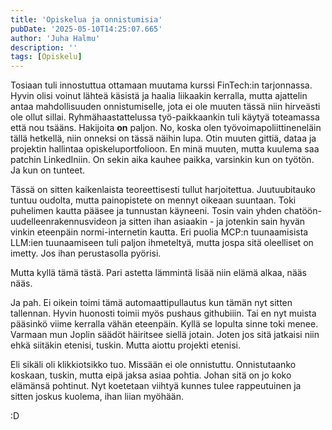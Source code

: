 ```yaml
---
title: 'Opiskelua ja onnistumisia'
pubDate: '2025-05-10T14:25:07.665'
author: 'Juha Halmu'
description: ''
tags: [Opiskelu]
---
```

Tosiaan tuli innostuttua ottamaan muutama kurssi FinTech:in tarjonnassa. Hyvin olisi voinut lähteä käsistä ja haalia liikaakin kerralla, mutta ajattelin antaa mahdollisuuden onnistumiselle, jota ei ole muuten tässä niin hirveästi ole ollut sillai. Ryhmähaastattelussa työ-paikkaankin tuli käytyä toteamassa että nou tsääns. Hakijoita **on** paljon. No, koska olen työvoimapoliittineneläin tällä hetkellä, niin onneksi on tässä näihin lupa. Otin muuten gittiä, dataa ja projektin hallintaa opiskeluportfolioon. En minä muuten, mutta kuulema saa patchin LinkedIniin. On sekin aika kauhee paikka, varsinkin kun on työtön. Ja kun on tunteet.

Tässä on sitten kaikenlaista teoreettisesti tullut harjoitettua. Juutuubitauko tuntuu oudolta, mutta painopistete on mennyt oikeaan suuntaan. Toki puhelimen kautta pääsee ja tunnustan käyneeni. Tosin vain yhden chatöön-uudelleenrakennusvideon ja sitten ihan asiaakin - ja jotenkin sain hyvän vinkin eteenpäin normi-internetin kautta.  Eri puolia MCP:n tuunaamisista LLM:ien tuunaamiseen tuli paljon ihmeteltyä, mutta jospa sitä oleelliset on imetty. Jos ihan perustasolla pyörisi. 

Mutta kyllä tämä tästä. Pari astetta lämmintä lisää niin elämä alkaa, nääs nääs. 

Ja pah. Ei oikein toimi tämä automaattipullautus kun tämän nyt sitten tallennan. Hyvin huonosti toimii myös pushaus githubiiin. Tai en nyt muista pääsinkö viime kerralla vähän eteenpäin. Kyllä se lopulta sinne toki menee. Varmaan mun Joplin säädöt häiritsee siellä jotain. Joten jos sitä jatkaisi niin ehkä siitäkin etenisi, tuskin. Mutta aiottu projekti etenisi.   

Eli sikäli oli klikkiotsikko tuo. Missään ei ole onnistuttu. Onnistutaanko koskaan, tuskin, mutta eipä jaksa asiaa pohtia. Johan sitä on jo koko elämänsä pohtinut. Nyt koetetaan viihtyä kunnes tulee rappeutuinen ja sitten joskus kuolema, ihan liian myöhään.

:D